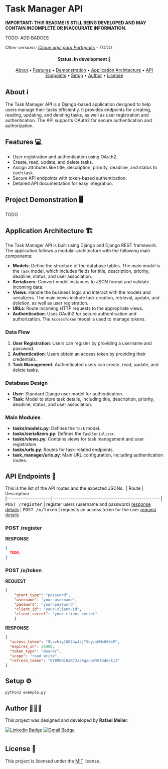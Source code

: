 # Task Manager API

**IMPORTANT: THIS README IS STILL BEING DEVELOPED AND MAY CONTAIN INCOMPLETE OR INACCURATE INFORMATION.**

TODO: ADD BADGES

_Other versions:_
[_Clique aqui para Português_](./translations/README-ptBR.md) - TODO

<h4 align="center"> 
     Status: In development 🚧
</h4>

<p align="center">
 <a href="#about">About</a> •
 <a href="#features">Features</a> •
 <a href="#demonstration">Demonstration</a> •
 <a href="#architecture">Application Architecture</a> •
 <a href="#api-endpoints">API Endpoints</a> •
 <a href="#setup">Setup</a>  • 
 <a href="#author">Author</a> • 
 <a href="#license">License</a>
</p>

## About ℹ️
The Task Manager API is a Django-based application designed to help users manage their tasks efficiently. It provides endpoints for creating, reading, updating, and deleting tasks, as well as user registration and authentication. The API supports OAuth2 for secure authentication and authorization.

## Features 💻
- User registration and authentication using OAuth2.
- Create, read, update, and delete tasks.
- Assign attributes like title, description, priority, deadline, and status to each task.
- Secure API endpoints with token-based authentication.
- Detailed API documentation for easy integration.

## Project Demonstration 🖥️
TODO

## Application Architecture 🏗️

The Task Manager API is built using Django and Django REST framework. The application follows a modular architecture with the following main components:

- **Models**: Define the structure of the database tables. The main model is the `Task` model, which includes fields for title, description, priority, deadline, status, and user association.
- **Serializers**: Convert model instances to JSON format and validate incoming data.
- **Views**: Handle the business logic and interact with the models and serializers. The main views include task creation, retrieval, update, and deletion, as well as user registration.
- **URLs**: Route incoming HTTP requests to the appropriate views.
- **Authentication**: Uses OAuth2 for secure authentication and authorization. The `AccessToken` model is used to manage tokens.

### Data Flow

1. **User Registration**: Users can register by providing a username and password.
2. **Authentication**: Users obtain an access token by providing their credentials.
3. **Task Management**: Authenticated users can create, read, update, and delete tasks.

### Database Design

- **User**: Standard Django user model for authentication.
- **Task**: Model to store task details, including title, description, priority, deadline, status, and user association.

### Main Modules

- **tasks/models.py**: Defines the `Task` model.
- **tasks/serializers.py**: Defines the `TaskSerializer`.
- **tasks/views.py**: Contains views for task management and user registration.
- **tasks/urls.py**: Routes for task-related endpoints.
- **task_manager/urls.py**: Main URL configuration, including authentication routes.

## API Endpoints 📍

This is the list of the API routes and the expected JSONs.
​
| Route                 | Description                                          
|----------------------|-----------------------------------------------------
| <kbd>POST /register</kbd>     | register users (username and password) [response details](#register-user)
| <kbd>POST /o/token</kbd>     | requests an access token for the user [request details](#request-token)

<h3 id="register-user">POST /register</h3>

**RESPONSE**
```json
{
  TODO,
}
```

<h3 id="request-token">POST /o/token</h3>

**REQUEST**
```json
{
    "grant_type": "password",
    "username": "your-username",
    "password": "your-password",
    "client_id": "your-client-id",
    "client_secret": "your-client-secret"
    }
```

**RESPONSE**
```json
{
  "access_token": "9Lcvhiy108thwJzjTSdyisWMv06XsM", 
  "expires_in": 36000, 
  "token_type": "Bearer", 
  "scope": "read write", 
  "refresh_token": "QY8MHHiNaK7JzsXqzuo5YKt3dBckjI"
}
```

## Setup ⚙️
```bash
python3 exemplo.py
```

## Author 👨🏻‍💻

This project was designed and developed by **Rafael Meller**.

[![Linkedin Badge](https://img.shields.io/badge/-Rafael_Meller-blue?style=flat-square&logo=Linkedin&logoColor=white&link=https://www.linkedin.com/in/rafaelmeller/)](https://www.linkedin.com/in/rafaelmeller/) 
[![Gmail Badge](https://img.shields.io/badge/-rafaelmeller.dev@gmail.com-c14438?style=flat-square&logo=Gmail&logoColor=white&link=rafaelmeller.dev@gmail.com)](mailto:rafaelmeller.dev@gmail.com)
#
## License 📝

This project is licensed under the [MIT](./LICENSE) license.
